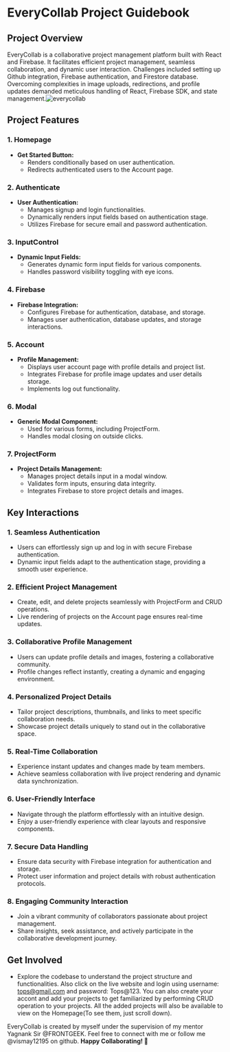 # EveryCollab Project Guidebook

## Project Overview

EveryCollab is a collaborative project management platform built with React and Firebase. It facilitates efficient project management, seamless collaboration, and dynamic user interaction.
Challenges included setting up Github integration, Firebase authentication, and Firestore database. Overcoming complexities in image uploads, redirections, and profile updates demanded meticulous handling of React, Firebase SDK, and state management.![everycollab](https://github.com/vismay12195/EveryCollab/assets/130983117/f16c2007-2053-4218-9a88-e013a3985975)


## Project Features

### 1. Homepage
- **Get Started Button:**
  - Renders conditionally based on user authentication.
  - Redirects authenticated users to the Account page.

### 2. Authenticate
- **User Authentication:**
  - Manages signup and login functionalities.
  - Dynamically renders input fields based on authentication stage.
  - Utilizes Firebase for secure email and password authentication.

### 3. InputControl
- **Dynamic Input Fields:**
  - Generates dynamic form input fields for various components.
  - Handles password visibility toggling with eye icons.

### 4. Firebase
- **Firebase Integration:**
  - Configures Firebase for authentication, database, and storage.
  - Manages user authentication, database updates, and storage interactions.

### 5. Account
- **Profile Management:**
  - Displays user account page with profile details and project list.
  - Integrates Firebase for profile image updates and user details storage.
  - Implements log out functionality.

### 6. Modal
- **Generic Modal Component:**
  - Used for various forms, including ProjectForm.
  - Handles modal closing on outside clicks.

### 7. ProjectForm
- **Project Details Management:**
  - Manages project details input in a modal window.
  - Validates form inputs, ensuring data integrity.
  - Integrates Firebase to store project details and images.

## Key Interactions

### 1. Seamless Authentication
- Users can effortlessly sign up and log in with secure Firebase authentication.
- Dynamic input fields adapt to the authentication stage, providing a smooth user experience.

### 2. Efficient Project Management
- Create, edit, and delete projects seamlessly with ProjectForm and CRUD operations.
- Live rendering of projects on the Account page ensures real-time updates.

### 3. Collaborative Profile Management
- Users can update profile details and images, fostering a collaborative community.
- Profile changes reflect instantly, creating a dynamic and engaging environment.

### 4. Personalized Project Details
- Tailor project descriptions, thumbnails, and links to meet specific collaboration needs.
- Showcase project details uniquely to stand out in the collaborative space.

### 5. Real-Time Collaboration
- Experience instant updates and changes made by team members.
- Achieve seamless collaboration with live project rendering and dynamic data synchronization.

### 6. User-Friendly Interface
- Navigate through the platform effortlessly with an intuitive design.
- Enjoy a user-friendly experience with clear layouts and responsive components.

### 7. Secure Data Handling
- Ensure data security with Firebase integration for authentication and storage.
- Protect user information and project details with robust authentication protocols.

### 8. Engaging Community Interaction
- Join a vibrant community of collaborators passionate about project management.
- Share insights, seek assistance, and actively participate in the collaborative development journey.


## Get Involved
- Explore the codebase to understand the project structure and functionalities. Also click on the live website and login using username: tops@gmail.com and password: Tops@123. You can also create your accont and add your projects to get familiarized by performing CRUD operation to your projects. All the added projects will also be available to view on the Homepage(To see them, just scroll down).

EveryCollab is created by myself under the supervision of my mentor Yagnank Sir @FRONTGEEK. Feel free to connect with me or follow me @vismay12195 on github.
**Happy Collaborating! 🚀**
